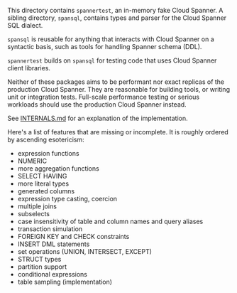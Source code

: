 This directory contains `spannertest`, an in-memory fake Cloud Spanner. A sibling
directory, `spansql`, contains types and parser for the Cloud Spanner SQL dialect.

`spansql` is reusable for anything that interacts with Cloud Spanner on a
syntactic basis, such as tools for handling Spanner schema (DDL).

`spannertest` builds on `spansql` for testing code that uses Cloud Spanner client
libraries.

Neither of these packages aims to be performant nor exact replicas of the
production Cloud Spanner. They are reasonable for building tools, or writing
unit or integration tests. Full-scale performance testing or serious workloads
should use the production Cloud Spanner instead.

See [INTERNALS.md](INTERNALS.md) for an explanation of the implementation.

Here's a list of features that are missing or incomplete. It is roughly ordered
by ascending esotericism:

- expression functions
- NUMERIC
- more aggregation functions
- SELECT HAVING
- more literal types
- generated columns
- expression type casting, coercion
- multiple joins
- subselects
- case insensitivity of table and column names and query aliases
- transaction simulation
- FOREIGN KEY and CHECK constraints
- INSERT DML statements
- set operations (UNION, INTERSECT, EXCEPT)
- STRUCT types
- partition support
- conditional expressions
- table sampling (implementation)
